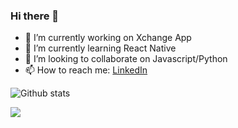 ### Hi there  👋


- 🔭 I’m currently working on Xchange App
- 🌱 I’m currently learning React Native
- 👯 I’m looking to collaborate on Javascript/Python
- 📫 How to reach me: [LinkedIn](https://www.linkedin.com/in/JivinVarghese/)

![Github stats](https://github-readme-stats.vercel.app/api?username=JivinVarghese&show_icons=true&hide_border=false)

<img align="left" src="https://github-readme-stats.vercel.app/api/top-langs/?username=JivinVarghese&layout=compact" />
